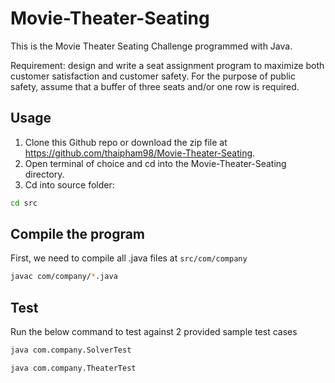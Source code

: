 ﻿# Movie-Theater-Seating

This is the Movie Theater Seating Challenge programmed with Java.

Requirement: design and write a seat assignment program to maximize both customer satisfaction and customer safety. For the purpose of public safety, assume that a buffer of three seats and/or one row is required.

## Usage

1. Clone this Github repo or download the zip file at https://github.com/thaipham98/Movie-Theater-Seating.
2. Open terminal of choice and cd into the Movie-Theater-Seating directory.
3. Cd into source folder:

```bash
cd src
```

## Compile the program

First, we need to compile all .java files at `src/com/company`

```bash
javac com/company/*.java
```

## Test

Run the below command to test against 2 provided sample test cases

```bash
java com.company.SolverTest
```
```bash
java com.company.TheaterTest
```

